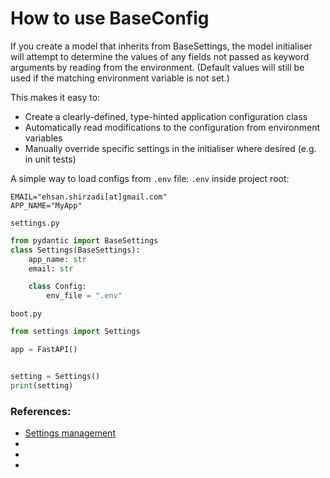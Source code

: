 # How to use BaseConfig
If you create a model that inherits from BaseSettings, the model initialiser will attempt to determine the values of any fields not passed as keyword arguments by reading from the environment. (Default values will still be used if the matching environment variable is not set.)

This makes it easy to:
- Create a clearly-defined, type-hinted application configuration class
- Automatically read modifications to the configuration from environment variables
- Manually override specific settings in the initialiser where desired (e.g. in unit tests)

A simple way to load configs from `.env` file:
`.env` inside project root:
```
EMAIL="ehsan.shirzadi[at]gmail.com"
APP_NAME="MyApp"
```
`settings.py`
```python
from pydantic import BaseSettings
class Settings(BaseSettings):
    app_name: str
    email: str

    class Config:
        env_file = ".env"
```
`boot.py`
```python
from settings import Settings

app = FastAPI()


setting = Settings()
print(setting)
```

### References:
- [Settings management](https://docs.pydantic.dev/usage/settings/)
- []()
- []()
- []()
